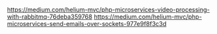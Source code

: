 https://medium.com/helium-mvc/php-microservices-video-processing-with-rabbitmq-76deba359768
https://medium.com/helium-mvc/php-microservices-send-emails-over-sockets-977e9f8f3c3d
